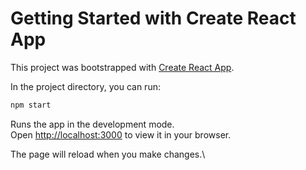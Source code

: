 # Getting Started with Create React App

This project was bootstrapped with [Create React App](https://github.com/facebook/create-react-app).

In the project directory, you can run:

```sh
npm start
```

Runs the app in the development mode.\
Open [http://localhost:3000](http://localhost:3000) to view it in your browser.

The page will reload when you make changes.\
